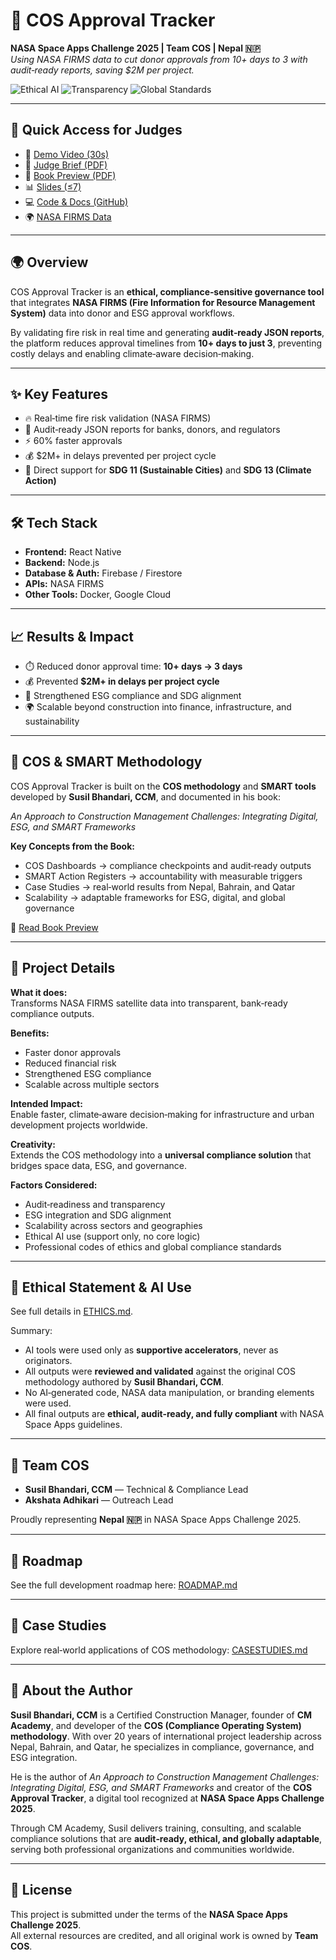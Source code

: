 # 🚀 COS Approval Tracker
**NASA Space Apps Challenge 2025 | Team COS | Nepal 🇳🇵**  
*Using NASA FIRMS data to cut donor approvals from 10+ days to 3 with audit‑ready reports, saving $2M per project.*

![Ethical AI](https://img.shields.io/badge/Ethical%20AI-Audit--Ready%20Compliance-blueviolet?style=for-the-badge&logo=trustpilot)
![Transparency](https://img.shields.io/badge/Transparency-Original%20COS%20Methodology-brightgreen?style=for-the-badge&logo=openaccess)
![Global Standards](https://img.shields.io/badge/Aligned%20with-SDG%2011%20%26%2013-00aaff?style=for-the-badge&logo=unitednations)

---

## 🔗 Quick Access for Judges
- 🎥 [Demo Video (30s)](https://drive.google.com/file/d/1QnZxkdDPN44WalAfko-x0CmpyL1w7rP2/view?usp=sharing)  
- 📑 [Judge Brief (PDF)](./docs/Judge_Brief.pdf)  
- 📘 [Book Preview (PDF)](./docs/COS_Book_Preview.pdf)  
- 📊 [Slides (≤7)](./docs/COS_Slides.pdf)  
- 💻 [Code & Docs (GitHub)](https://github.com/cmacademyconsulting/cos-tracker-app)  
- 🌍 [NASA FIRMS Data](https://firms.modaps.eosdis.nasa.gov)  

---

## 🌍 Overview
COS Approval Tracker is an **ethical, compliance‑sensitive governance tool** that integrates **NASA FIRMS (Fire Information for Resource Management System)** data into donor and ESG approval workflows.  

By validating fire risk in real time and generating **audit‑ready JSON reports**, the platform reduces approval timelines from **10+ days to just 3**, preventing costly delays and enabling climate‑aware decision‑making.  

---

## ✨ Key Features
- 🔥 Real‑time fire risk validation (NASA FIRMS)  
- 📑 Audit‑ready JSON reports for banks, donors, and regulators  
- ⚡ 60% faster approvals  
- 💰 $2M+ in delays prevented per project cycle  
- 🌱 Direct support for **SDG 11 (Sustainable Cities)** and **SDG 13 (Climate Action)**  

---

## 🛠️ Tech Stack
- **Frontend:** React Native  
- **Backend:** Node.js  
- **Database & Auth:** Firebase / Firestore  
- **APIs:** NASA FIRMS  
- **Other Tools:** Docker, Google Cloud  

---

## 📈 Results & Impact
- ⏱️ Reduced donor approval time: **10+ days → 3 days**  
- 💰 Prevented **$2M+ in delays per project cycle**  
- 🌱 Strengthened ESG compliance and SDG alignment  
- 🌍 Scalable beyond construction into finance, infrastructure, and sustainability  

---

## 📖 COS & SMART Methodology
COS Approval Tracker is built on the **COS methodology** and **SMART tools** developed by **Susil Bhandari, CCM**, and documented in his book:  

*An Approach to Construction Management Challenges: Integrating Digital, ESG, and SMART Frameworks*  

**Key Concepts from the Book:**  
- COS Dashboards → compliance checkpoints and audit‑ready outputs  
- SMART Action Registers → accountability with measurable triggers  
- Case Studies → real‑world results from Nepal, Bahrain, and Qatar  
- Scalability → adaptable frameworks for ESG, digital, and global governance  

📘 [Read Book Preview](./docs/COS_Book_Preview.pdf)  

---

## 📝 Project Details
**What it does:**  
Transforms NASA FIRMS satellite data into transparent, bank‑ready compliance outputs.  

**Benefits:**  
- Faster donor approvals  
- Reduced financial risk  
- Strengthened ESG compliance  
- Scalable across multiple sectors  

**Intended Impact:**  
Enable faster, climate‑aware decision‑making for infrastructure and urban development projects worldwide.  

**Creativity:**  
Extends the COS methodology into a **universal compliance solution** that bridges space data, ESG, and governance.  

**Factors Considered:**  
- Audit‑readiness and transparency  
- ESG integration and SDG alignment  
- Scalability across sectors and geographies  
- Ethical AI use (support only, no core logic)  
- Professional codes of ethics and global compliance standards  

---

## 🤖 Ethical Statement & AI Use
See full details in [ETHICS.md](./ethics/ETHICS.md).  

Summary:  
- AI tools were used only as **supportive accelerators**, never as originators.  
- All outputs were **reviewed and validated** against the original COS methodology authored by **Susil Bhandari, CCM**.  
- No AI‑generated code, NASA data manipulation, or branding elements were used.  
- All final outputs are **ethical, audit‑ready, and fully compliant** with NASA Space Apps guidelines.  

---

## 👥 Team COS
- **Susil Bhandari, CCM** — Technical & Compliance Lead  
- **Akshata Adhikari** — Outreach Lead  

Proudly representing **Nepal 🇳🇵** in NASA Space Apps Challenge 2025.  

---

## 📌 Roadmap
See the full development roadmap here: [ROADMAP.md](./docs/ROADMAP.md)

---

## 📂 Case Studies
Explore real‑world applications of COS methodology: [CASESTUDIES.md](./docs/CASESTUDIES.md)

---

## 👤 About the Author
**Susil Bhandari, CCM** is a Certified Construction Manager, founder of **CM Academy**, and developer of the **COS (Compliance Operating System) methodology**. With over 20 years of international project leadership across Nepal, Bahrain, and Qatar, he specializes in compliance, governance, and ESG integration.  

He is the author of *An Approach to Construction Management Challenges: Integrating Digital, ESG, and SMART Frameworks* and creator of the **COS Approval Tracker**, a digital tool recognized at **NASA Space Apps Challenge 2025**.  

Through CM Academy, Susil delivers training, consulting, and scalable compliance solutions that are **audit‑ready, ethical, and globally adaptable**, serving both professional organizations and communities worldwide.  

---

## 📜 License
This project is submitted under the terms of the **NASA Space Apps Challenge 2025**.  
All external resources are credited, and all original work is owned by **Team COS**.  
